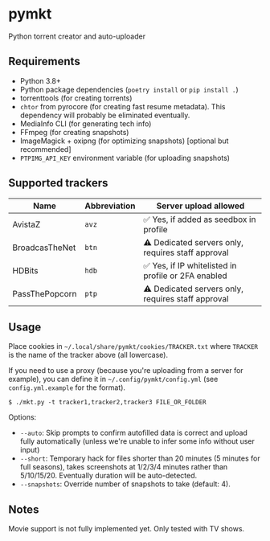 # pymkt

Python torrent creator and auto-uploader

## Requirements
* Python 3.8+
* Python package dependencies (`poetry install` or `pip install .`)
* torrenttools (for creating torrents)
* `chtor` from pyrocore (for creating fast resume metadata).
  This dependency will probably be eliminated eventually.
* MediaInfo CLI (for generating tech info)
* FFmpeg (for creating snapshots)
* ImageMagick + oxipng (for optimizing snapshots) [optional but recommended]
* `PTPIMG_API_KEY` environment variable (for uploading snapshots)

## Supported trackers
Name           | Abbreviation | Server upload allowed
-------------- | ------------ | -------------------------------------------------------------------
AvistaZ        | `avz`        | :white_check_mark: Yes, if added as seedbox in profile
BroadcasTheNet | `btn`        | :warning: Dedicated servers only, requires staff approval
HDBits         | `hdb`        | :white_check_mark: Yes, if IP whitelisted in profile or 2FA enabled
PassThePopcorn | `ptp`        | :warning: Dedicated servers only, requires staff approval

## Usage
Place cookies in `~/.local/share/pymkt/cookies/TRACKER.txt` where `TRACKER` is the name of the tracker above
(all lowercase).

If you need to use a proxy (because you're uploading from a server for example),
you can define it in `~/.config/pymkt/config.yml` (see `config.yml.example` for the format).

```
$ ./mkt.py -t tracker1,tracker2,tracker3 FILE_OR_FOLDER
```
Options:
* `--auto`: Skip prompts to confirm autofilled data is correct and upload fully automatically
  (unless we're unable to infer some info without user input)
* `--short`: Temporary hack for files shorter than 20 minutes (5 minutes for full seasons),
  takes screenshots at 1/2/3/4 minutes rather than 5/10/15/20. Eventually duration will be
  auto-detected.
* `--snapshots`: Override number of snapshots to take (default: 4).

## Notes
Movie support is not fully implemented yet. Only tested with TV shows.
